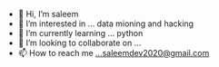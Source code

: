 - 👋 Hi, I’m saleem
- 👀 I’m interested in ... data mioning and hacking
- 🌱 I’m currently learning ... python
- 💞️ I’m looking to collaborate on ...
- 📫 How to reach me ...saleemdev2020@gmail.com

<!---
saleemdev2020/saleemdev2020 is a ✨ special ✨ repository because its `README.md` (this file) appears on your GitHub profile.
You can click the Preview link to take a look at your changes.
--->
